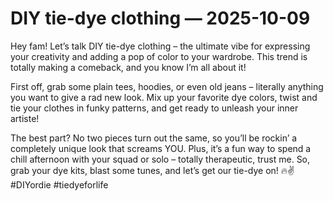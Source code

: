 # DIY tie-dye clothing — 2025-10-09

Hey fam! Let’s talk DIY tie-dye clothing – the ultimate vibe for expressing your creativity and adding a pop of color to your wardrobe. This trend is totally making a comeback, and you know I’m all about it! 

First off, grab some plain tees, hoodies, or even old jeans – literally anything you want to give a rad new look. Mix up your favorite dye colors, twist and tie your clothes in funky patterns, and get ready to unleash your inner artiste! 

The best part? No two pieces turn out the same, so you’ll be rockin’ a completely unique look that screams YOU. Plus, it’s a fun way to spend a chill afternoon with your squad or solo – totally therapeutic, trust me. So, grab your dye kits, blast some tunes, and let’s get our tie-dye on! 🔥✌️ #DIYordie #tiedyeforlife